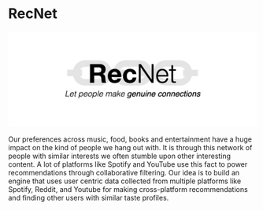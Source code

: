 # RecNet

![RecNet Logo](https://github.com/swchoubey/RecNet/blob/main/RecNet_logo.png?raw=true)

Our preferences across music, food, books and entertainment have a huge impact on the kind of people we hang out with. It is through this network of people with similar interests we often stumble upon other interesting content. A lot of platforms like Spotify and YouTube use this fact to power recommendations through collaborative filtering. Our idea is to build an engine that uses user centric data collected from multiple platforms like Spotify, Reddit, and Youtube for making cross-platform recommendations and finding other users with similar taste profiles.

